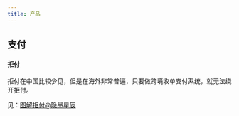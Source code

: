 ```yaml
---
title: 产品
---
```


## 支付

#### 拒付

拒付在中国比较少见，但是在海外非常普遍，只要做跨境收单支付系统，就无法绕开拒付。

见：[图解拒付@隐墨星辰](https://www.woshipm.com/pd/6181617.html)
